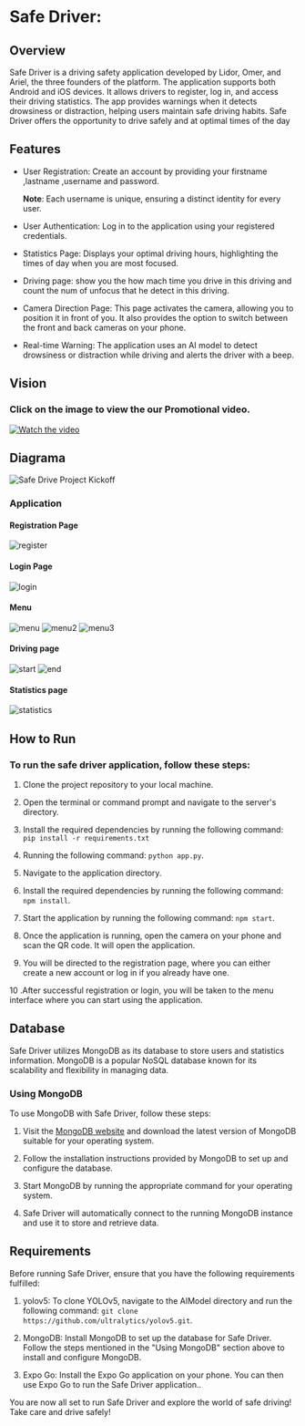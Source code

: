 # Safe Driver:

## Overview
Safe Driver is a driving safety application developed by Lidor, Omer, and Ariel, the three founders of the platform. The application supports both Android and iOS devices. It allows drivers to register, log in, and access their driving statistics. The app provides warnings when it detects drowsiness or distraction, helping users maintain safe driving habits. Safe Driver offers the opportunity to drive safely and at optimal times of the day
## Features

- User Registration: Create an account by providing your firstname ,lastname ,username and password.

  **Note**: Each username is unique, ensuring a distinct identity for every user.

- User Authentication: Log in to the application using your registered credentials.

- Statistics Page: Displays your optimal driving hours, highlighting the times of day when you are most focused.

- Driving page: show you the how mach time you drive in this driving and count the num of unfocus that he detect in this driving.

- Camera Direction Page: This page activates the camera, allowing you to position it in front of you. It also provides the option to switch between the front and back cameras on your phone.

- Real-time Warning: The application uses an AI model to detect drowsiness or distraction while driving and alerts the driver with a beep.



## Vision
### Click on the image to view the our Promotional video.

[![Watch the video](https://img.youtube.com/vi/lQFKBt_LDog/maxresdefault.jpg)](https://youtu.be/aGJX33ww00U)


## Diagrama

![Safe Drive Project Kickoff](https://github.com/user-attachments/assets/0d7e0bc3-08ab-4d67-a6b4-32af853e3ee7)

### Application

#### Registration Page
![register](https://github.com/user-attachments/assets/f1a6457a-709b-42cd-a770-735da08db56b)

#### Login Page
![login](https://github.com/user-attachments/assets/94da1866-70fc-499f-8778-40891d8e81a9)



#### Menu
![menu](https://github.com/user-attachments/assets/90d73f65-39ea-4877-ba9b-e6bc4559ca17)
![menu2](https://github.com/user-attachments/assets/91e258ad-003c-4eb9-adf5-2d7911379ac5)
![menu3](https://github.com/user-attachments/assets/d2271f1d-0a9a-4c82-8302-bd9a416fe023)


#### Driving page
![start](https://github.com/user-attachments/assets/d06ad16d-4be3-4bec-b41d-8ec84a2a359c)
![end](https://github.com/user-attachments/assets/6d7f8ca6-e33c-48bc-98ea-1f9c839a4171)


#### Statistics page
![statistics](https://github.com/user-attachments/assets/4c35de21-d6ac-4d22-ab9c-a8c56142f48a)


## How to Run 

### To run the safe driver application, follow these steps:

1. Clone the project repository to your local machine.

2. Open the terminal or command prompt and navigate to the server's directory.

3. Install the required dependencies by running the following command: `pip install -r requirements.txt`

4. Running the following command: `python app.py`.

5. Navigate to the application directory.

6. Install the required dependencies by running the following command: `npm install`.

7. Start the application by running the following command: `npm start`.

8. Once the application is running, open the camera on your phone and scan the QR code. It will open the application.

9. You will be directed to the registration page, where you can either create a new account or log in if you already have one.

10 .After successful registration or login, you will be taken to the menu interface where you can start using the application.


## Database

Safe Driver utilizes MongoDB as its database to store users and statistics information. MongoDB is a popular NoSQL database known for its scalability and flexibility in managing data.

### Using MongoDB

To use MongoDB with Safe Driver, follow these steps:

1. Visit the [MongoDB website](https://www.mongodb.com/) and download the latest version of MongoDB suitable for your operating system.

2. Follow the installation instructions provided by MongoDB to set up and configure the database.

3. Start MongoDB by running the appropriate command for your operating system.

4. Safe Driver will automatically connect to the running MongoDB instance and use it to store and retrieve data.

## Requirements

Before running Safe Driver, ensure that you have the following requirements fulfilled:

1. yolov5: To clone YOLOv5, navigate to the AIModel directory and run the following command: `git clone https://github.com/ultralytics/yolov5.git`. 

2. MongoDB: Install MongoDB to set up the database for Safe Driver. Follow the steps mentioned in the "Using MongoDB" section above to install and configure MongoDB.

3. Expo Go: Install the Expo Go application on your phone. You can then use Expo Go to run the Safe Driver application..

You are now all set to run Safe Driver and explore the world of safe driving! Take care and drive safely!
